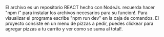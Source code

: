 El archivo es un repositorio REACT hecho con NodeJs. recuerda hacer "npm i" para instalar los archivos necesarios para su funcion!.
Para visualizar el programa escribe "npm run dev" en la caja de comandos.
El proyecto consiste en un menu de pizzas a pedir, puedes clickear para agregar pizzas a tu carrito y ver como se suma al total!.
